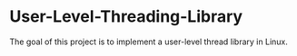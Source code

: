 # User-Level-Threading-Library
The goal of this project is to implement a user-level thread library in Linux.
